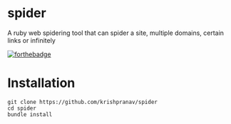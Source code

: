 # spider
A ruby web spidering tool that can spider a site, multiple domains, certain links or infinitely

[![forthebadge](https://forthebadge.com/images/badges/made-with-ruby.svg)](https://forthebadge.com)

# Installation
```
git clone https://github.com/krishpranav/spider
cd spider
bundle install
```
